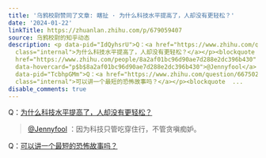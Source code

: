 ```yaml
---
title: '乌鸦校尉赞同了文章: 瞎扯 · 为什么科技水平提高了，人却没有更轻松？'
date: '2024-01-22'
linkTitle: https://zhuanlan.zhihu.com/p/679059407
source: 乌鸦校尉的知乎动态
description: <p data-pid="IdQyhsrU">Q：<a href="https://www.zhihu.com/question/269159930/answer/345930311"
  class="internal">为什么科技水平提高了，人却没有更轻松？</a></p><blockquote data-pid="cgiCq3Od"><a class="member_mention"
  href="https://www.zhihu.com/people/8a2af01bc96d90ae7d288e2dc396b430" data-hash="8a2af01bc96d90ae7d288e2dc396b430"
  data-hovercard="p$b$8a2af01bc96d90ae7d288e2dc396b430">@Jennyfool</a> ：因为科技只管吃穿住行，不管贪嗔痴妒。</blockquote><p
  data-pid="TcbhpGMm">Q：<a href="https://www.zhihu.com/question/66750243/answer/267781073"
  class="internal">可以讲一个最短的恐怖故事吗？</a></p><blockquote  ...
disable_comments: true
---
```

<p data-pid="IdQyhsrU">Q：<a href="https://www.zhihu.com/question/269159930/answer/345930311" class="internal">为什么科技水平提高了，人却没有更轻松？</a></p><blockquote data-pid="cgiCq3Od"><a class="member_mention" href="https://www.zhihu.com/people/8a2af01bc96d90ae7d288e2dc396b430" data-hash="8a2af01bc96d90ae7d288e2dc396b430" data-hovercard="p$b$8a2af01bc96d90ae7d288e2dc396b430">@Jennyfool</a> ：因为科技只管吃穿住行，不管贪嗔痴妒。</blockquote><p data-pid="TcbhpGMm">Q：<a href="https://www.zhihu.com/question/66750243/answer/267781073" class="internal">可以讲一个最短的恐怖故事吗？</a></p><blockquote  ...